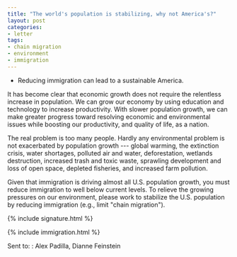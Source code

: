 ```yaml
---
title: "The world's population is stabilizing, why not America's?"
layout: post
categories:
- letter
tags:
- chain migration
- environment
- immigration
---
```


- Reducing immigration can lead to a sustainable America.

It has become clear that economic growth does not require the relentless increase in population. We can grow our economy by using education and technology to increase productivity. With slower population growth, we can make greater progress toward resolving economic and environmental issues while boosting our productivity, and quality of life, as a nation.

The real problem is too many people. Hardly any environmental problem is not exacerbated by population growth --- global warming, the extinction crisis, water shortages, polluted air and water, deforestation, wetlands destruction, increased trash and toxic waste, sprawling development and loss of open space, depleted fisheries, and increased farm pollution.

Given that immigration is driving almost all U.S. population growth, you must reduce immigration to well below current levels. To relieve the growing pressures on our environment, please work to stabilize the U.S. population by reducing immigration (e.g., limit "chain migration").

{% include signature.html %}

{% include immigration.html %}

Sent to:
: Alex Padilla, Dianne Feinstein
